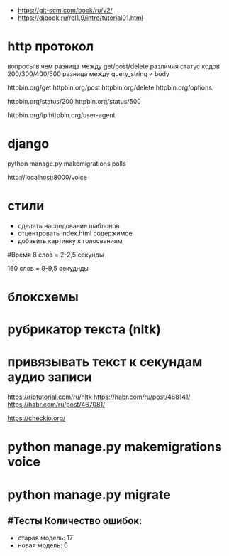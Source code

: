 - https://git-scm.com/book/ru/v2/
- https://djbook.ru/rel1.9/intro/tutorial01.html


# http протокол

вопросы в чем разница между get/post/delete
различия cтатус кодов 200/300/400/500
разница между query_string и body

httpbin.org/get
httpbin.org/post
httpbin.org/delete
httpbin.org/options

httpbin.org/status/200
httpbin.org/status/500

httpbin.org/ip
httpbin.org/user-agent



# django
python manage.py makemigrations polls

http://localhost:8000/voice


# cтили
* сделать наследование шаблонов
* отцентровать index.html содержимое
* добавить картинку к голосваниям

#Время
8 слов = 2-2,5 секунды

160 слов = 9-9,5 секуднды


# блоксхемы
# рубрикатор текста (nltk)
# привязывать текст к секундам аудио записи


https://riptutorial.com/ru/nltk
https://habr.com/ru/post/468141/
https://habr.com/ru/post/467081/


https://checkio.org/

# python manage.py makemigrations voice
# python manage.py migrate

#Тесты
Количество ошибок:
-
- старая модель: 17
- новая модель: 6

